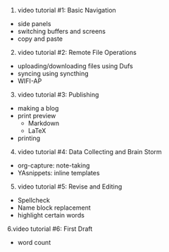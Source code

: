 1. video tutorial #1: Basic Navigation

- side panels
- switching buffers and screens
- copy and paste

2. video tutorial #2: Remote File Operations

- uploading/downloading files using Dufs
- syncing using syncthing
- WIFI-AP

3. video tutorial #3: Publishing

- making a blog
- print preview
   - Markdown
   - LaTeX
- printing

4. video tutorial #4: Data Collecting and Brain Storm

- org-capture: note-taking
- YAsnippets: inline templates

5. video tutorial #5: Revise and Editing

- Spellcheck
- Name block replacement
- highlight certain words

6.video tutorial #6: First Draft

- word count

